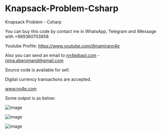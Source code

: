 # Knapsack-Problem-Csharp
Knapsack Problem - Csharp

You can buy this code by contact me in WhatsApp, Telegram and iMessage with +989360703858

Youtube Profile: https://www.youtube.com/@namirann4e

Also you can send an email to nn4e@aol.com - nima.aberomand@gmail.com

Source code is available for sell.

Digital currency transactions are accepted.

www.nn4e.com

Some output is as below:

![image](https://github.com/user-attachments/assets/c21192cd-6c45-472e-bf87-f835dcac0747)

![image](https://github.com/user-attachments/assets/3dddf21e-8d1f-444a-ae4f-a3b8e20f603f)

![image](https://github.com/user-attachments/assets/db0b6889-3a14-4753-8360-920132614ddf)
